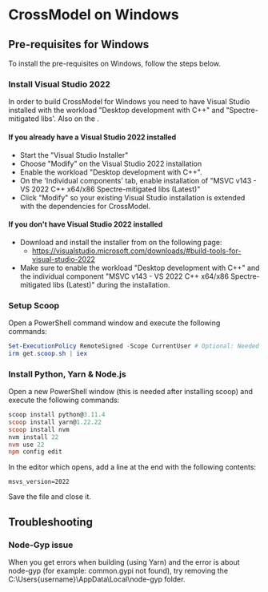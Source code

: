# CrossModel on Windows

## Pre-requisites for Windows

To install the pre-requisites on Windows, follow the steps below.

### Install Visual Studio 2022

In order to build CrossModel for Windows you need to have Visual Studio installed with the workload "Desktop development with C++" and "Spectre-mitigated libs'.
Also on the .

#### If you already have a Visual Studio 2022 installed

- Start the "Visual Studio Installer"
- Choose "Modify" on the Visual Studio 2022 installation
- Enable the workload "Desktop development with C++".
- On the 'Individual components' tab, enable installation of "MSVC v143 - VS 2022 C++ x64/x86 Spectre-mitigated libs (Latest)"
- Click "Modify" so your existing Visual Studio installation is extended with the dependencies for CrossModel.

#### If you don't have Visual Studio 2022 installed

- Download and install the installer from on the following page:
   - <https://visualstudio.microsoft.com/downloads/#build-tools-for-visual-studio-2022>
- Make sure to enable the workload "Desktop development with C++" and the individual component "MSVC v143 - VS 2022 C++ x64/x86 Spectre-mitigated libs (Latest)" during the installation.

### Setup Scoop

Open a PowerShell command window and execute the following commands:

```powershell
Set-ExecutionPolicy RemoteSigned -Scope CurrentUser # Optional: Needed to run a remote script the first time
irm get.scoop.sh | iex
```

### Install Python, Yarn & Node.js

Open a new PowerShell window (this is needed after installing scoop) and execute the following commands:

```powershell
scoop install python@3.11.4
scoop install yarn@1.22.22
scoop install nvm
nvm install 22
nvm use 22
npm config edit
```

In the editor which opens, add a line at the end with the following contents:

```
msvs_version=2022
```

Save the file and close it.

## Troubleshooting

### Node-Gyp issue

When you get errors when building (using Yarn) and the error is about node-gyp (for example: common.gypi not found), try removing the C:\Users\{username}\AppData\Local\node-gyp folder.
